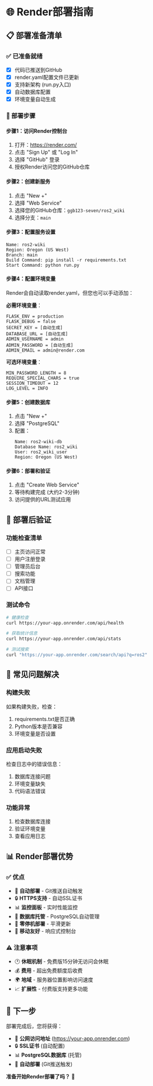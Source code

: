 # 🌐 Render部署指南

## 📋 **部署准备清单**

### **✅ 已准备就绪**
- [x] 代码已推送到GitHub
- [x] render.yaml配置文件已更新
- [x] 支持新架构 (run.py入口)
- [x] 自动数据库配置
- [x] 环境变量自动生成

### **🔧 部署步骤**

#### **步骤1：访问Render控制台**
1. 打开：https://render.com/
2. 点击 "Sign Up" 或 "Log In"
3. 选择 "GitHub" 登录
4. 授权Render访问您的GitHub仓库

#### **步骤2：创建新服务**
1. 点击 "New +"
2. 选择 "Web Service"
3. 选择您的GitHub仓库：`ggb123-seven/ros2_wiki`
4. 选择分支：`main`

#### **步骤3：配置服务设置**
```
Name: ros2-wiki
Region: Oregon (US West)
Branch: main
Build Command: pip install -r requirements.txt
Start Command: python run.py
```

#### **步骤4：配置环境变量**
Render会自动读取render.yaml，但您也可以手动添加：

**必需环境变量**：
```
FLASK_ENV = production
FLASK_DEBUG = false
SECRET_KEY = [自动生成]
DATABASE_URL = [自动生成]
ADMIN_USERNAME = admin
ADMIN_PASSWORD = [自动生成]
ADMIN_EMAIL = admin@render.com
```

**可选环境变量**：
```
MIN_PASSWORD_LENGTH = 8
REQUIRE_SPECIAL_CHARS = true
SESSION_TIMEOUT = 12
LOG_LEVEL = INFO
```

#### **步骤5：创建数据库**
1. 点击 "New +"
2. 选择 "PostgreSQL"
3. 配置：
   ```
   Name: ros2-wiki-db
   Database Name: ros2_wiki
   User: ros2_wiki_user
   Region: Oregon (US West)
   ```

#### **步骤6：部署和验证**
1. 点击 "Create Web Service"
2. 等待构建完成 (大约2-3分钟)
3. 访问提供的URL测试应用

## 🎯 **部署后验证**

### **功能检查清单**
- [ ] 主页访问正常
- [ ] 用户注册登录
- [ ] 管理员后台
- [ ] 搜索功能
- [ ] 文档管理
- [ ] API接口

### **测试命令**
```bash
# 健康检查
curl https://your-app.onrender.com/api/health

# 获取统计信息
curl https://your-app.onrender.com/api/stats

# 测试搜索
curl "https://your-app.onrender.com/search/api?q=ros2"
```

## 🔧 **常见问题解决**

### **构建失败**
如果构建失败，检查：
1. requirements.txt是否正确
2. Python版本是否兼容
3. 环境变量是否设置

### **应用启动失败**
检查日志中的错误信息：
1. 数据库连接问题
2. 环境变量缺失
3. 代码语法错误

### **功能异常**
1. 检查数据库连接
2. 验证环境变量
3. 查看应用日志

## 📊 **Render部署优势**

### **✅ 优点**
- 🚀 **自动部署** - Git推送自动触发
- 🔒 **HTTPS支持** - 自动SSL证书
- 📊 **监控面板** - 实时性能监控
- 💾 **数据库托管** - PostgreSQL自动管理
- 🔄 **零停机部署** - 平滑更新
- 📱 **移动友好** - 响应式控制台

### **⚠️ 注意事项**
- 🕐 **休眠机制** - 免费版15分钟无访问会休眠
- 💰 **费用** - 超出免费额度后收费
- 🌍 **地域** - 服务器位置影响访问速度
- 📈 **扩展性** - 付费版支持更多功能

## 🎯 **下一步**

部署完成后，您将获得：
- 📱 **公网访问地址** (https://your-app.onrender.com)
- 🔒 **SSL证书** (自动配置)
- 📊 **PostgreSQL数据库** (托管)
- 🚀 **自动部署** (Git推送触发)

**准备开始Render部署了吗？** 🚀